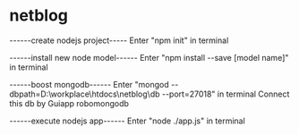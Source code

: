 # netblog
------create nodejs project-----
Enter "npm init" in terminal

------install new node model------
Enter "npm install --save [model name]" in terminal

------boost mongodb------
Enter "mongod --dbpath=D:\workplace\htdocs\netblog\db --port=27018" in terminal
Connect this db by Guiapp robomongodb

------execute nodejs app------
Enter "node ./app.js" in terminal